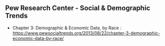## Pew Research Center - Social & Demographic Trends
- Chapter 3: Demographic & Economic Data, by Race : https://www.pewsocialtrends.org/2013/08/22/chapter-3-demographic-economic-data-by-race/